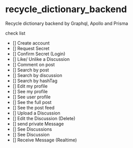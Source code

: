 # recycle_dictionary_backend
Recycle dictionary backend by Graphql, Apollo and Prisma

check list

- [] Create account
- [] Request Secret
- [] Confirm Secret (Login)
- [] Like/ Unlike a Discussion
- [] Comment on post
- [] Search by post
- [] Search by discussion
- [] Search by hashTag
- [] Edit my profile
- [] See my profile
- [] See user profile
- [] See the full post
- [] See the post feed
- [] Upload a Discussion
- [] Edit the Discussion (Delete)
- [] send private Message
- [] See Discussions
- [] See Discussion
- [] Receive Message (Realtime)